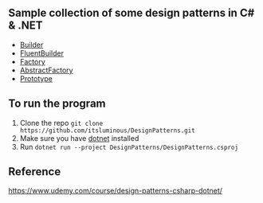 ## Sample collection of some design patterns in C# & .NET
- [Builder](DesignPatterns/Builder.cs)
- [FluentBuilder](DesignPatterns/FluentBuilder.cs)
- [Factory](DesignPatterns/Factory.cs)
- [AbstractFactory](DesignPatterns/AbstractFactory.cs)
- [Prototype](DesignPatterns/Prototype.cs)

## To run the program
1. Clone the repo ``git clone https://github.com/itsluminous/DesignPatterns.git``
2. Make sure you have [dotnet](https://dotnet.microsoft.com/en-us/download) installed 
3. Run ``dotnet run --project DesignPatterns/DesignPatterns.csproj``

## Reference
https://www.udemy.com/course/design-patterns-csharp-dotnet/